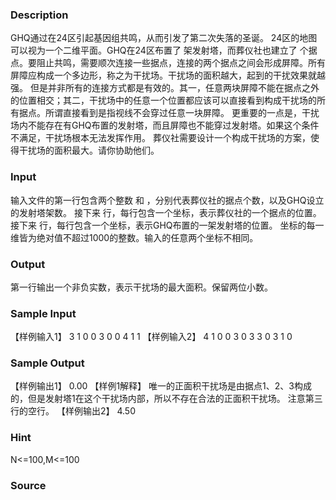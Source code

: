 
### Description
GHQ通过在24区引起基因组共鸣，从而引发了第二次失落的圣诞。
24区的地图可以视为一个二维平面。GHQ在24区布置了 架发射塔，而葬仪社也建立了 个据点。要阻止共鸣，需要顺次连接一些据点，连接的两个据点之间会形成屏障。所有屏障应构成一个多边形，称之为干扰场。干扰场的面积越大，起到的干扰效果就越强。
但是并非所有的连接方式都是有效的。其一，任意两块屏障不能在据点之外的位置相交；其二，干扰场中的任意一个位置都应该可以直接看到构成干扰场的所有据点。所谓直接看到是指视线不会穿过任意一块屏障。
更重要的一点是，干扰场内不能存在有GHQ布置的发射塔，而且屏障也不能穿过发射塔。如果这个条件不满足，干扰场根本无法发挥作用。
葬仪社需要设计一个构成干扰场的方案，使得干扰场的面积最大。请你协助他们。

### Input
输入文件的第一行包含两个整数 和 ，分别代表葬仪社的据点个数，以及GHQ设立的发射塔架数。
接下来 行，每行包含一个坐标，表示葬仪社的一个据点的位置。
接下来 行，每行包含一个坐标，表示GHQ布置的一架发射塔的位置。
坐标的每一维皆为绝对值不超过1000的整数。输入的任意两个坐标不相同。


### Output
第一行输出一个非负实数，表示干扰场的最大面积。保留两位小数。


### Sample Input
【样例输入1】
3 1
0 0
3 0
0 4
1 1
【样例输入2】
4 1
0 0
3 0
3 3
0 3
1 0
### Sample Output
【样例输出1】
0.00
【样例1解释】
唯一的正面积干扰场是由据点1、2、3构成的，但是发射塔1在这个干扰场内部，所以不存在合法的正面积干扰场。
注意第三行的空行。
【样例输出2】
4.50

### Hint
N<=100,M<=100

### Source
